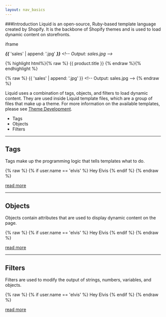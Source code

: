 ```yaml
---
layout: nav_basics
---
```

###Introduction
Liquid is an open-source, Ruby-based template language created by Shopify. It is the backbone of Shopify themes and is used to load dynamic content on storefronts.

iframe

***\{\{*** 'sales' \| append: '.jpg' ***\}\}*** *\<!-- Output: sales.jpg \-->*

{% highlight html%}{% raw %}
  {{ product.title }} <!-- Output: Awesome T-Shirt-->
{% endraw %}{% endhighlight %}


{% raw %}
  {{ 'sales' | append: '.jpg' }} \<!-- Output: sales.jpg \-->
{% endraw %}

Liquid uses a combination of tags, objects, and filters to load dynamic content. They are used inside Liquid template files, which are a group of files that make up a theme. For more information on the available templates, please see [Theme Development](#).

- Tags
- Objects
- Filters

---

## Tags

Tags make up the programming logic that tells templates what to do.

{% raw %}
  {% if user.name == 'elvis' %}
    Hey Elvis
  {% endif %}
{% endraw %}

[read more][1]

---

## Objects

Objects contain attributes that are used to display dynamic content on the page.

{% raw %}
  {% if user.name == 'elvis' %}
    Hey Elvis
  {% endif %}
{% endraw %}

[read more][1]

---

## Filters

Filters are used to modify the output of strings, numbers, variables, and objects.

{% raw %}
  {% if user.name == 'elvis' %}
    Hey Elvis
  {% endif %}
{% endraw %}

[read more][1]

[1]: http://www.google.com/ "Goto Read More"